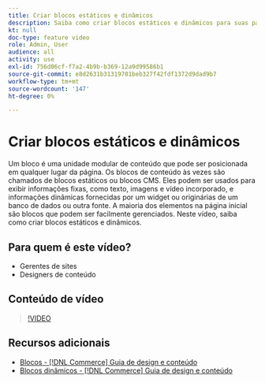 ```yaml
---
title: Criar blocos estáticos e dinâmicos
description: Saiba como criar blocos estáticos e dinâmicos para suas páginas de loja.
kt: null
doc-type: feature video
role: Admin, User
audience: all
activity: use
exl-id: 756d06cf-f7a2-4b9b-b369-12a9d99586b1
source-git-commit: e8d2631b31319701beb327f42fdf1372d9dad9b7
workflow-type: tm+mt
source-wordcount: '147'
ht-degree: 0%

---
```


# Criar blocos estáticos e dinâmicos

Um bloco é uma unidade modular de conteúdo que pode ser posicionada em qualquer lugar da página. Os blocos de conteúdo às vezes são chamados de blocos estáticos ou blocos CMS. Eles podem ser usados para exibir informações fixas, como texto, imagens e vídeo incorporado, e informações dinâmicas fornecidas por um widget ou originárias de um banco de dados ou outra fonte. A maioria dos elementos na página inicial são blocos que podem ser facilmente gerenciados. Neste vídeo, saiba como criar blocos estáticos e dinâmicos.

## Para quem é este vídeo?

- Gerentes de sites
- Designers de conteúdo

## Conteúdo de vídeo

>[!VIDEO](https://video.tv.adobe.com/v/343783?quality=12&learn=on)

## Recursos adicionais

- [Blocos - [!DNL Commerce] Guia de design e conteúdo](https://experienceleague.adobe.com/docs/commerce-admin/content-design/elements/blocks/blocks.html)
- [Blocos dinâmicos - [!DNL Commerce] Guia de design e conteúdo](https://experienceleague.adobe.com/docs/commerce-admin/content-design/elements/dynamic-blocks/dynamic-blocks.html)
